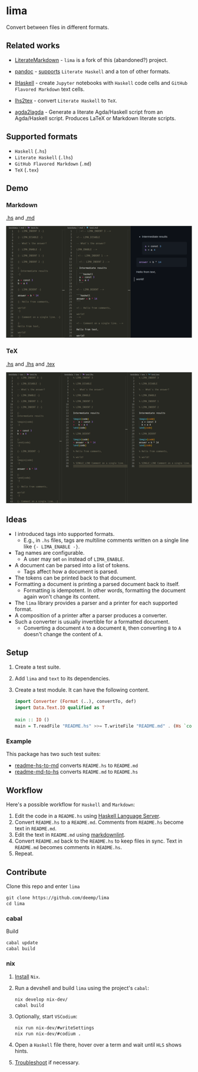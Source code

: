 # lima

Convert between files in different formats.

## Related works

- [LiterateMarkdown](https://hackage.haskell.org/package/LiterateMarkdown) - `lima` is a fork of this (abandoned?) project.

- [pandoc](https://hackage.haskell.org/package/pandoc) - [supports](https://www.uv.es/wikibase/doc/cas/pandoc_manual_instalado.wiki?60) `Literate Haskell` and a ton of other formats.

- [IHaskell](https://hackage.haskell.org/package/ihaskell) - create `Jupyter` notebooks with `Haskell` code cells and `GitHub Flavored Markdown` text cells.

- [lhs2tex](https://hackage.haskell.org/package/lhs2tex) - convert `Literate Haskell` to `TeX`.

- [agda2lagda](https://hackage.haskell.org/package/agda2lagda) - Generate a literate Agda/Haskell script from an Agda/Haskell script. Produces LaTeX or Markdown literate scripts.

## Supported formats

- `Haskell` (`.hs`)
- `Literate Haskell` (`.lhs`)
- `GitHub Flavored Markdown` (`.md`)
- `TeX` (`.tex`)

## Demo

### Markdown

[.hs](./testdata/md/test.hs) and [.md](./testdata/md/test.md)

![demo](https://raw.githubusercontent.com/deemp/lima/main/README/md-demo-hs-md-preview.png)

### TeX

[.hs](./testdata/tex/test.hs) and [.lhs](./testdata/tex/test.lhs) and [.tex](./testdata/tex/test.tex)

![demo](https://raw.githubusercontent.com/deemp/lima/main/README/tex-demo-hs-lhs-tex.png)

## Ideas

- I introduced tags into supported formats.
  - E.g., in `.hs` files, tags are multiline comments written on a single line like `{- LIMA_ENABLE -}`.
- Tag names are configurable.
  - A user may set `on` instead of `LIMA_ENABLE`.
- A document can be parsed into a list of tokens.
  - Tags affect how a document is parsed.
- The tokens can be printed back to that document.
- Formatting a document is printing a parsed document back to itself.
  - Formatting is idempotent. In other words, formatting the document again won't change its content.
- The `lima` library provides a parser and a printer for each supported format.
- A composition of a printer after a parser produces a converter.
- Such a converter is usually invertible for a formatted document.
  - Converting a document `A` to a document `B`, then converting `B` to `A` doesn't change the content of `A`.

## Setup

1. Create a test suite.
1. Add `lima` and `text` to its dependencies.
1. Create a test module. It can have the following content.

    <!-- LIMA_INDENT 4 -->

    ```haskell
    import Converter (Format (..), convertTo, def)
    import Data.Text.IO qualified as T
    
    main :: IO ()
    main = T.readFile "README.hs" >>= T.writeFile "README.md" . (Hs `convertTo` Md) def
    ```

<!-- LIMA_DEDENT -->

### Example

This package has two such test suites:

- [readme-hs-to-md](test/HsToMd/Main.hs) converts `README.hs` to `README.md`
- [readme-md-to-hs](test/MdToHs/Main.hs) converts `README.md` to `README.hs`

## Workflow

Here's a possible workflow for `Haskell` and `Markdown`:

1. Edit the code in a `README.hs` using [Haskell Language Server](https://github.com/haskell/haskell-language-server).
1. Convert `README.hs` to a `README.md`. Comments from `README.hs` become text in `README.md`.
1. Edit the text in `README.md` using [markdownlint](https://github.com/DavidAnson/markdownlint).
1. Convert `README.md` back to the `README.hs` to keep files in sync. Text in `README.md` becomes comments in `README.hs`.
1. Repeat.

## Contribute

Clone this repo and enter `lima`

```console
git clone https://github.com/deemp/lima
cd lima
```

### cabal

Build

```console
cabal update
cabal build
```

### nix

1. [Install](https://github.com/deemp/flakes/blob/main/README/InstallNix.md) `Nix`.

1. Run a devshell and build `lima` using the project's `cabal`:

    ```console
    nix develop nix-dev/
    cabal build
    ```

1. Optionally, start `VSCodium`:

    ```console
    nix run nix-dev/#writeSettings
    nix run nix-dev/#codium .
    ```

1. Open a `Haskell` file there, hover over a term and wait until `HLS` shows hints.

1. [Troubleshoot](https://github.com/deemp/flakes/blob/main/README/Troubleshooting.md) if necessary.
